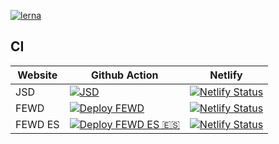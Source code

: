 [![lerna](https://img.shields.io/badge/maintained%20with-lerna-cc00ff.svg)](https://lerna.js.org/)

## CI

| Website | Github Action                                                                                                                                                              | Netlify                                                                                                                                                                    |
| ------- | -------------------------------------------------------------------------------------------------------------------------------------------------------------------------- | -------------------------------------------------------------------------------------------------------------------------------------------------------------------------- |
| JSD     | [![JSD](https://github.com/pataruco/ga/actions/workflows/deploy-jsd.yml/badge.svg)](https://github.com/pataruco/ga/actions/workflows/deploy-jsd.yml)                       | [![Netlify Status](https://api.netlify.com/api/v1/badges/fc592fd4-5fe8-4e89-8c74-b6d0d73944c3/deploy-status)](https://app.netlify.com/sites/wonderful-benz-c8a110/deploys) |
| FEWD    | [![Deploy FEWD](https://github.com/pataruco/ga/actions/workflows/deploy-fewd.yml/badge.svg)](https://github.com/pataruco/ga/actions/workflows/deploy-fewd.yml)             | [![Netlify Status](https://api.netlify.com/api/v1/badges/c63e8be2-655b-4bd5-b18e-a5c2fae4d0c9/deploy-status)](https://app.netlify.com/sites/eager-agnesi-05fdb0/deploys)   |
| FEWD ES | [![Deploy FEWD ES 🇪🇸](https://github.com/pataruco/ga/actions/workflows/deploy-fewd-es.yml/badge.svg)](https://github.com/pataruco/ga/actions/workflows/deploy-fewd-es.yml) | [![Netlify Status](https://api.netlify.com/api/v1/badges/6c08cbc7-5aa6-40aa-abac-3054e78f83e7/deploy-status)](https://app.netlify.com/sites/silly-davinci-fac032/deploys)  |
